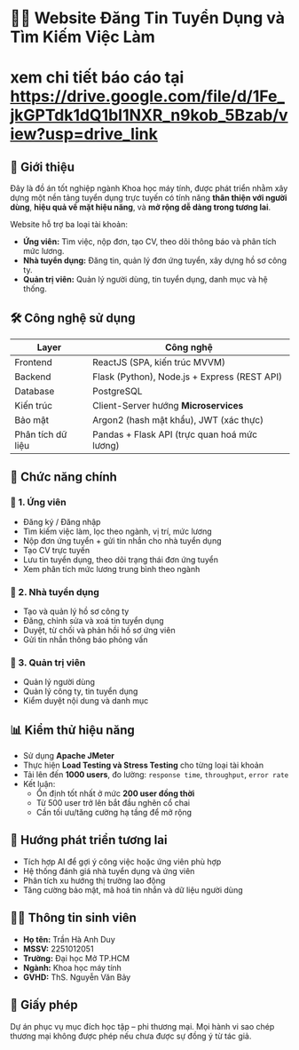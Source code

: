 
# 🧑‍💼 Website Đăng Tin Tuyển Dụng và Tìm Kiếm Việc Làm
# xem chi tiết báo cáo tại https://drive.google.com/file/d/1Fe_jkGPTdk1dQ1bI1NXR_n9kob_5Bzab/view?usp=drive_link
## 📝 Giới thiệu
Đây là đồ án tốt nghiệp ngành Khoa học máy tính, được phát triển nhằm xây dựng một nền tảng tuyển dụng trực tuyến có tính năng **thân thiện với người dùng**, **hiệu quả về mặt hiệu năng**, và **mở rộng dễ dàng trong tương lai**.

Website hỗ trợ ba loại tài khoản:
- **Ứng viên:** Tìm việc, nộp đơn, tạo CV, theo dõi thông báo và phân tích mức lương.
- **Nhà tuyển dụng:** Đăng tin, quản lý đơn ứng tuyển, xây dựng hồ sơ công ty.
- **Quản trị viên:** Quản lý người dùng, tin tuyển dụng, danh mục và hệ thống.

## 🛠️ Công nghệ sử dụng

| Layer         | Công nghệ                                  |
|---------------|---------------------------------------------|
| Frontend      | ReactJS (SPA, kiến trúc MVVM)              |
| Backend       | Flask (Python), Node.js + Express (REST API) |
| Database      | PostgreSQL                                 |
| Kiến trúc     | Client-Server hướng **Microservices**       |
| Bảo mật       | Argon2 (hash mật khẩu), JWT (xác thực)     |
| Phân tích dữ liệu | Pandas + Flask API (trực quan hoá mức lương)  |

## 🔑 Chức năng chính

### 📌 1. Ứng viên
- Đăng ký / Đăng nhập
- Tìm kiếm việc làm, lọc theo ngành, vị trí, mức lương
- Nộp đơn ứng tuyển + gửi tin nhắn cho nhà tuyển dụng
- Tạo CV trực tuyến
- Lưu tin tuyển dụng, theo dõi trạng thái đơn ứng tuyển
- Xem phân tích mức lương trung bình theo ngành

### 📌 2. Nhà tuyển dụng
- Tạo và quản lý hồ sơ công ty
- Đăng, chỉnh sửa và xoá tin tuyển dụng
- Duyệt, từ chối và phản hồi hồ sơ ứng viên
- Gửi tin nhắn thông báo phỏng vấn

### 📌 3. Quản trị viên
- Quản lý người dùng
- Quản lý công ty, tin tuyển dụng
- Kiểm duyệt nội dung và danh mục

## 📊 Kiểm thử hiệu năng

- Sử dụng **Apache JMeter**
- Thực hiện **Load Testing và Stress Testing** cho từng loại tài khoản
- Tải lên đến **1000 users**, đo lường: `response time`, `throughput`, `error rate`
- Kết luận:
  - Ổn định tốt nhất ở mức **200 user đồng thời**
  - Từ 500 user trở lên bắt đầu nghẽn cổ chai
  - Cần tối ưu/tăng cường hạ tầng để mở rộng

## 📌 Hướng phát triển tương lai
- Tích hợp AI để gợi ý công việc hoặc ứng viên phù hợp
- Hệ thống đánh giá nhà tuyển dụng và ứng viên
- Phân tích xu hướng thị trường lao động
- Tăng cường bảo mật, mã hoá tin nhắn và dữ liệu người dùng

## 👨‍🎓 Thông tin sinh viên

- **Họ tên:** Trần Hà Anh Duy  
- **MSSV:** 2251012051  
- **Trường:** Đại học Mở TP.HCM  
- **Ngành:** Khoa học máy tính  
- **GVHD:** ThS. Nguyễn Văn Bảy  

## 📄 Giấy phép

Dự án phục vụ mục đích học tập – phi thương mại. Mọi hành vi sao chép thương mại không được phép nếu chưa được sự đồng ý từ tác giả.
